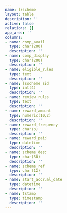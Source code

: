 ```yaml
---
name: lsscheme
layout: table
description: ''
active: false
relations: []
app_area: ''
columns:
- name: comp_avail
  type: char(200)
  description: ''
- name: comp_display
  type: char(200)
  description: ''
- name: eligible_rules
  type: text
  description: ''
- name: lsscheme_sid
  type: int(4)
  description: ''
- name: review_rules
  type: text
  description: ''
- name: reward_amount
  type: numeric(10,2)
  description: ''
- name: reward_frequency
  type: char(3)
  description: ''
- name: reward_paid
  type: datetime
  description: ''
- name: scheme_desc
  type: char(30)
  description: ''
- name: scheme_ref
  type: char(12)
  description: ''
- name: start_accrual_date
  type: datetime
  description: ''
- name: tstamp
  type: timestamp
  description: ''
---
```


